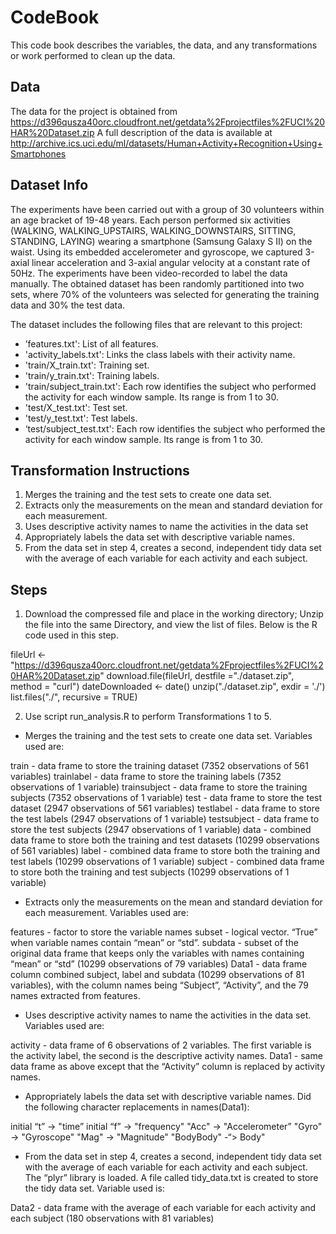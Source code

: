 # CodeBook

This code book describes the variables, the data, and any transformations or work performed to clean up the data.

## Data 

The data for the project is obtained from
 https://d396qusza40orc.cloudfront.net/getdata%2Fprojectfiles%2FUCI%20HAR%20Dataset.zip 
A full description of the data is available at 
 http://archive.ics.uci.edu/ml/datasets/Human+Activity+Recognition+Using+Smartphones   

## Dataset Info

The experiments have been carried out with a group of 30 volunteers within an age bracket of 19-48 years. Each person performed six activities (WALKING, WALKING_UPSTAIRS, WALKING_DOWNSTAIRS, SITTING, STANDING, LAYING) wearing a smartphone (Samsung Galaxy S II) on the waist. Using its embedded accelerometer and gyroscope, we captured 3-axial linear acceleration and 3-axial angular velocity at a constant rate of 50Hz. The experiments have been video-recorded to label the data manually. The obtained dataset has been randomly partitioned into two sets, where 70% of the volunteers was selected for generating the training data and 30% the test data. 

The dataset includes the following files that are relevant to this project:

* ’features.txt': List of all features.
* 'activity_labels.txt': Links the class labels with their activity name.
* 'train/X_train.txt': Training set.
* 'train/y_train.txt': Training labels.
* 'train/subject_train.txt': Each row identifies the subject who performed the activity for each window sample. Its range is from 1 to 30.
* 'test/X_test.txt': Test set.
* 'test/y_test.txt': Test labels.
* ‘test/subject_test.txt': Each row identifies the subject who performed the activity for each window sample. Its range is from 1 to 30.

## Transformation Instructions

1. Merges the training and the test sets to create one data set.
2. Extracts only the measurements on the mean and standard deviation for each measurement. 
3. Uses descriptive activity names to name the activities in the data set
4. Appropriately labels the data set with descriptive variable names. 
5. From the data set in step 4, creates a second, independent tidy data set with the average of each variable for each activity and each subject.

## Steps

1. Download the compressed file and place in the working directory; Unzip the file into the same Directory, and view the list of files. Below is the R code used in this step.

fileUrl <- "https://d396qusza40orc.cloudfront.net/getdata%2Fprojectfiles%2FUCI%20HAR%20Dataset.zip"
download.file(fileUrl, destfile ="./dataset.zip", method = "curl")
dateDownloaded <- date()
unzip("./dataset.zip", exdir = './')
list.files("./", recursive = TRUE)

2. Use script run_analysis.R to perform Transformations 1 to 5. 

* Merges the training and the test sets to create one data set. Variables used are:

train - data frame to store the training dataset (7352 observations of 561 variables)
trainlabel - data frame to store the training labels (7352 observations of 1 variable)
trainsubject - data frame to store the training subjects (7352 observations of 1 variable)
test - data frame to store the test dataset (2947 observations of 561 variables)
testlabel - data frame to store the test labels (2947 observations of 1 variable)
testsubject - data frame to store the test subjects (2947 observations of 1 variable)
data - combined data frame to store both the training and test datasets (10299 observations of 561 variables)
label - combined data frame to store both the training and test labels (10299 observations of 1 variable)
subject - combined data frame to store both the training and test subjects (10299 observations of 1 variable)

* Extracts only the measurements on the mean and standard deviation for each measurement. Variables used are:  

features - factor to store the variable names
subset - logical vector. “True” when variable names contain “mean” or “std”.
subdata - subset of the original data frame that keeps only the variables with names containing “mean” or “std” (10299 observations of 79 variables)
Data1 - data frame column combined subject, label and subdata (10299 observations of 81 variables), with the column names being “Subject”, “Activity”, and the 79 names extracted from features.

* Uses descriptive activity names to name the activities in the data set. Variables used are:

activity - data frame of 6 observations of 2 variables. The first variable is the activity label, the second is the descriptive activity names.
Data1 - same data frame as above except that the “Activity” column is replaced by activity names. 

* Appropriately labels the data set with descriptive variable names. Did the following character replacements in names(Data1):

initial “t” -> "time”
initial “f” -> "frequency"
"Acc" -> "Accelerometer”
"Gyro" -> "Gyroscope"
"Mag" -> "Magnitude"
"BodyBody" -“> Body"

* From the data set in step 4, creates a second, independent tidy data set with the average of each variable for each activity and each subject. The “plyr” library is loaded. A file called tidy_data.txt is created to store the tidy data set. Variable used is:

Data2 - data frame with the average of each variable for each activity and each subject (180 observations with 81 variables) 

  

